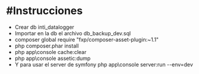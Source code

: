 #Instrucciones
=============

* Crear db inti_datalogger
* Importar en la db el archivo db_backup_dev.sql
* composer global require "fxp/composer-asset-plugin:~1.1"
* php composer.phar install
* php app\console cache:clear 
* php app\console assetic:dump 
* Y para usar el server de symfony
    php app\console server:run --env=dev
